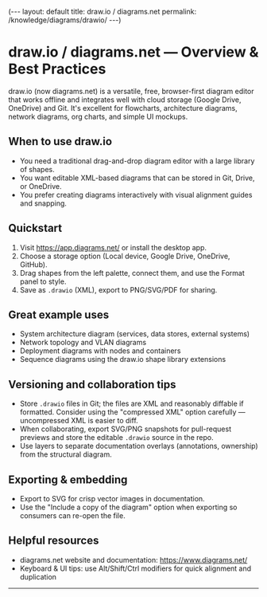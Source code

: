 (---
layout: default
title: draw.io / diagrams.net
permalink: /knowledge/diagrams/drawio/
---)

# draw.io / diagrams.net — Overview & Best Practices

draw.io (now diagrams.net) is a versatile, free, browser-first diagram editor that works offline and integrates well with cloud storage (Google Drive, OneDrive) and Git. It's excellent for flowcharts, architecture diagrams, network diagrams, org charts, and simple UI mockups.

## When to use draw.io

- You need a traditional drag-and-drop diagram editor with a large library of shapes.
- You want editable XML-based diagrams that can be stored in Git, Drive, or OneDrive.
- You prefer creating diagrams interactively with visual alignment guides and snapping.

## Quickstart

1. Visit https://app.diagrams.net/ or install the desktop app.
2. Choose a storage option (Local device, Google Drive, OneDrive, GitHub).
3. Drag shapes from the left palette, connect them, and use the Format panel to style.
4. Save as `.drawio` (XML), export to PNG/SVG/PDF for sharing.

## Great example uses

- System architecture diagram (services, data stores, external systems)
- Network topology and VLAN diagrams
- Deployment diagrams with nodes and containers
- Sequence diagrams using the draw.io shape library extensions

## Versioning and collaboration tips

- Store `.drawio` files in Git; the files are XML and reasonably diffable if formatted. Consider using the "compressed XML" option carefully — uncompressed XML is easier to diff.
- When collaborating, export SVG/PNG snapshots for pull-request previews and store the editable `.drawio` source in the repo.
- Use layers to separate documentation overlays (annotations, ownership) from the structural diagram.

## Exporting & embedding

- Export to SVG for crisp vector images in documentation.
- Use the "Include a copy of the diagram" option when exporting so consumers can re-open the file.

## Helpful resources

- diagrams.net website and documentation: https://www.diagrams.net/
- Keyboard & UI tips: use Alt/Shift/Ctrl modifiers for quick alignment and duplication

---

